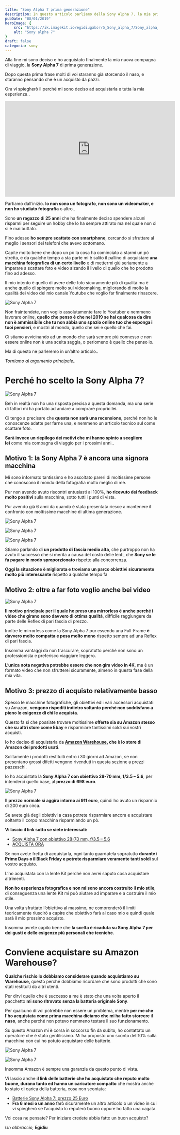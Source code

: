 ```yaml
---
title: "Sony Alpha 7 prima generazione"
description: In questo articolo parliamo della Sony Alpha 7, la mia prima fotocamera mirrorless
pubDate: "08/01/2019"
heroImage: {
    src: "https://ik.imagekit.io/egidiugabor/5_Sony_alpha_7/Sony_alpha_7_copertina_articolo_blog.jpg?updatedAt=1685812027765",
    alt: "Sony alpha 7"
}
draft: false
categoria: sony 
---
```

Alla fine mi sono deciso e ho acquistato finalmente la mia nuova compagna di viaggio, la **Sony Alpha 7** di prima generazione.

Dopo questa prima frase molti di voi staranno già storcendo il naso, e staranno pensando che è un acquisto da pazzi.

Ora vi spiegherò il perchè mi sono deciso ad acquistarla e tutta la mia esperienza..

<div class="youtube"><iframe width="560" height="315" src="https://www.youtube.com/embed/DHRzAmmQdIY" title="YouTube video player" frameborder="0" allow="accelerometer; autoplay; clipboard-write; encrypted-media; gyroscope; picture-in-picture; web-share" allowfullscreen></iframe></div>

Partiamo dall’inizio. **Io non sono un fotografo**, **non sono un videomaker, e non ho studiato fotografia** o altro..

Sono **un ragazzo di 25 anni** che ha finalmente deciso spendere alcuni risparmi per seguire un hobby che lo ha sempre attirato ma nel quale non ci si è mai buttato.

Fino adesso **ho sempre scattato con smartphone**, cercando si sfruttare al meglio i sensori dei telefoni che avevo sottomano.

Capite molto bene che dopo un pò la cosa ha cominciato a starmi un pò stretta, e da qualche tempo a sta parte mi è salito il pallino di acquistare **una macchina fotografica di un certo livello** e di mettermi giù seriamente a imparare a scattare foto e video alzando il livello di quello che ho prodotto fino ad adesso.

Il mio intento è quello di avere delle foto sicuramente più di qualità ma è anche quello di spingere molto sul videomaking, migliorando di molto la qualità dei video del mio canale Youtube che voglio far finalmente rinascere.

![Sony Alpha 7](https://ik.imagekit.io/egidiugabor/5_Sony_alpha_7/Sony_alpha_panormaica.webp?updatedAt=1685809286673)

Non fraintendete, non voglio assolutamente fare lo Youtuber e nemmeno lavorare online, **quello che penso è che nel 2019 se hai qualcosa da dire non è ammissibile che tu non abbia uno spazio online tuo che esponga i tuoi pensieri**, e mostri al mondo, quello che sei e quello che fai.

Ci stiamo avvicinando ad un mondo che sarà sempre più connesso e non essere online non è una scelta saggia, o perlomeno è quello che penso io.

Ma di questo ne parleremo in un’altro articolo..

*Torniamo al argomento principale..*

# Perché ho scelto la Sony Alpha 7?

![Sony Alpha 7](https://ik.imagekit.io/egidiugabor/5_Sony_alpha_7/Sony_alpha_scrivania_lato.webp?updatedAt=1685809288538)

Beh in realtà non ho una risposta precisa a questa domanda, ma una serie di fattori mi ha portato ad andare a comprare proprio lei.

Ci tengo a precisare che **questa non sarà una recensione**, perché non ho le conoscenze adatte per farne una, e nemmeno un articolo tecnico sul come scattare foto.

**Sarà invece un riepilogo dei motivi che mi hanno spinto a scegliere lei** come mia compagna di viaggio per i prossimi anni..

## Motivo 1: la Sony Alpha 7 è ancora una signora macchina

Mi sono informato tantissimo e ho ascoltato pareri di moltissime persone che conoscono il mondo della fotografia molto meglio di me.

Pur non avendo avuto riscontri entusiasti al 100%, **ho ricevuto dei feedback molto positivi** sulla macchina, sotto tutti i punti di vista.

Pur avendo già 6 anni da quando è stata presentata riesce a mantenere il confronto con moltissime macchine di ultima generazione.

<div class="photo-gallery">

![Sony Alpha 7](https://ik.imagekit.io/egidiugabor/5_Sony_alpha_7/Sony_alpha_scrivania_fronte.webp?updatedAt=1685809287979)

![Sony Alpha 7](https://ik.imagekit.io/egidiugabor/5_Sony_alpha_7/Sony_alpha_scrivania_obiettivo.webp?updatedAt=1685809288674)

![Sony Alpha 7](https://ik.imagekit.io/egidiugabor/5_Sony_alpha_7/Sony_alpha_scrivania_retro_display_acceso.webp?updatedAt=1685809288387)

</div>

Stiamo parlando di **un prodotto di fascia medio alta**, che purtroppo non ha avuto il successo che si merita a causa del costo delle lenti, che **Sony se le fa pagare in modo sproporzionato** rispetto alla concorrenza.

**Oggi la situazione è migliorata e troviamo un parco obiettivi sicuramente molto più interessante** rispetto a qualche tempo fa

## Motivo 2: oltre a far foto voglio anche bei video

![Sony Alpha 7](https://ik.imagekit.io/egidiugabor/5_Sony_alpha_7/Sony_alpha_fa_foto.webp?updatedAt=1685809286445)

**Il motivo principale per il quale ho preso una mirrorless è anche perché i video che girano sono davvero di ottima qualità**, difficile raggiungere da parte delle Reflex di pari fascia di prezzo.

Inoltre le mirrorless come la Sony Alpha 7 pur essendo una Full-Frame **è davvero molto compatta e pesa molto meno** rispetto sempre ad una Reflex di pari fascia.

Insomma vantaggi da non trascurare, sopratutto perché non sono un professionista e preferisco viaggiare leggero.

**L’unica nota negativa potrebbe essere che non gira video in 4K**, ma è un formato video che non sfrutterei sicuramente, almeno in questa fase della mia vita.

## Motivo 3: prezzo di acquisto relativamente basso

Spesso le macchine fotografiche, gli obiettivi ed i vari accessori acquistati su Amazon, **vengono rispediti indietro soltanto perché non soddisfano a pieno le esigenze di chi le acquista**.

Questo fa si che possiate trovare moltissime **offerte sia su Amazon stesso che su altri store come Ebay** e risparmiare tantissimi soldi sui vostri acquisti.

Io ho deciso di acquistarla da **[Amazon Warehouse](https://amzn.to/33f6jWv), che è lo store di Amazon dei prodotti usati**.

Solitamente i prodotti restituiti entro i 30 giorni ad Amazon, se non presentano grossi difetti vengono rivenduti in questa sezione a prezzi pazzeschi.

Io ho acquistato la **Sony Alpha 7 con obiettivo 28-70 mm, f/3.5 – 5.6**, per intenderci quello base, al **prezzo di 698 euro**.

<div class="photo-gallery">

![Sony Alpha 7](https://ik.imagekit.io/egidiugabor/5_Sony_alpha_7/Sony_alpha_dimensioni.webp?updatedAt=1685809286575)

</div>

Il **prezzo normale si aggira intorno ai 911 euro**, quindi ho avuto un risparmio di 200 euro circa.

Se avete già degli obiettivi a casa potrete risparmiare ancora e acquistare soltanto il corpo macchina risparmiando un pò.

**Vi lascio il link sotto se siete interessati:**
- [Sony Alpha 7 con obiettivo 28-70 mm, f/3.5 – 5.6](https://amzn.to/31jswRo)
- [ACQUISTA ORA](https://egidiugabor.com/prodotto/sony-alpha-7k-kit-mirrorless-full-frame-con-obiettivo-intercambiabile-sel-28-70-mm-f-3-5-5-6/)

Se non avete fretta di acquistarla, ogni tanto guardatela sopratutto **durante i Prime Days o il Black Friday e potrete risparmiare veramente tanti soldi** sul vostro acquisto.

L’ho acquistata con la lente Kit perché non avrei saputo cosa acquistare altrimenti.

**Non ho esperienza fotografica e non mi sono ancora costruito il mio stile**, di conseguenza una lente Kit mi può aiutare ad imparare e a costruire il mio stile.

Una volta sfruttato l’obiettivo al massimo, ne comprenderò il limiti teoricamente riuscirò a capire che obiettivo farà al caso mio e quindi quale sarà il mio prossimo acquisto.

Insomma avrete capito bene che **la scelta è ricaduta su Sony Alpha 7 per dei gusti e delle esigenze più personali che tecniche**.

# Conviene acquistare su Amazon Warehouse?

**Qualche rischio lo dobbiamo considerare quando acquistiamo su Warehouse,** questo perché dobbiamo ricordare che sono prodotti che sono stati restituiti da altri utenti.

Per dirvi quello che è successo a me è stato che una volta aperto il pacchetto **mi sono ritrovato senza la batteria originale Sony**.

Per qualcuno di voi potrebbe non essere un problema, mentre **per me che l’ho acquistata come prima macchina diciamo che mi ha fatto storcere il naso**, anche perché non potevo nemmeno testare il suo funzionamento.

Su questo Amazon mi è corsa in soccorso fin da subito, ho contattato un operatore che è stato gentilissimo. Mi ha proposto uno sconto del 10% sulla macchina con cui ho potuto acquistare delle batterie.

<div class="photo-gallery">

![Sony Alpha 7](https://ik.imagekit.io/egidiugabor/5_Sony_alpha_7/Sony_alpha_scrivania_corpo_macchina_e_obbiettivo.webp?updatedAt=1685809286947)

![Sony Alpha 7](https://ik.imagekit.io/egidiugabor/5_Sony_alpha_7/Sony_alpha_scrivania_batterie.webp?updatedAt=1685809286976)

</div>

Insomma Amazon è sempre una garanzia da questo punto di vista.

Vi lascio anche **il link delle batterie che ho acquistato che reputo molto buone, durano tanto ed hanno un caricatore compatto** che mostra anche lo stato di carica della batteria, cosa non scontata:

- [Batterie Sony Alpha 7: prezzo 25 Euro](https://amzn.to/2YIzim6)
- **Fra 6 mesi o un anno** farò sicuramente un altro articolo o un video in cui vi spiegherò se l’acquisto lo reputerò buono oppure ho fatto una cagata.

Voi cosa ne pensate? Per iniziare credete abbia fatto un buon acquisto?

*Un abbraccio,*
**Egidiu**